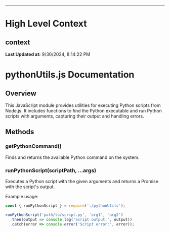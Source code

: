 

---
# High Level Context
## context
**Last Updated at:** 9/30/2024, 8:14:22 PM

# pythonUtils.js Documentation

## Overview
This JavaScript module provides utilities for executing Python scripts from Node.js. It includes functions to find the Python executable and run Python scripts with arguments, capturing their output and handling errors.

## Methods

### getPythonCommand()
Finds and returns the available Python command on the system.

### runPythonScript(scriptPath, ...args)
Executes a Python script with the given arguments and returns a Promise with the script's output.

Example usage:
```javascript
const { runPythonScript } = require('./pythonUtils');

runPythonScript('path/to/script.py', 'arg1', 'arg2')
  .then(output => console.log('Script output:', output))
  .catch(error => console.error('Script error:', error));
```
